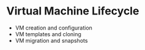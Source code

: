 # Virtual Machine Lifecycle
- VM creation and configuration
- VM templates and cloning
- VM migration and snapshots
